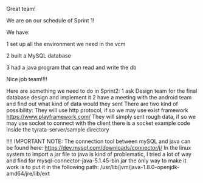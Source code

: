 Great team!

We are on our schedule of Sprint 1!

We have:

1 set up all the environment we need in the vcm

2 built a MySQL database

3 had a java program that can read and write the db


Nice job team!!!!

Here are something we need to do in Sprint2:
1 ask Design team for the final database design and implement it
2 have a meeting with the android team and find out what kind of data would they sent
There are two kind of possibility:
They will use http protocol, if so we may use exist framework https://www.playframework.com/
They will simply sent rough data, if so we may use socket to connect with the client 
there is a socket example code inside the tyrata-server/sample directory

!!!! IMPORTANT  NOTE:
The connection tool between mySQL and java can be found here: https://dev.mysql.com/downloads/connector/j/ 
In the linux system to import a jar file to java is kind of problematic, I tried a lot of way and find for mysql-connector-java-5.1.45-bin.jar the only way to make it work is to put it in the following path:
/usr/lib/jvm/java-1.8.0-openjdk-amd64/jre/lib/ext
